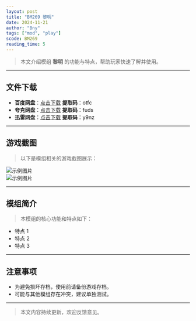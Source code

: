 ```yaml
---
layout: post
title: "BM269 黎明"
date: 2024-11-21
author: "Bny"
tags: ["mod", "play"]
scode: BM269
reading_time: 5
---
```


> 本文介绍模组 **黎明** 的功能与特点，帮助玩家快速了解并使用。

---





## 文件下载
- **百度网盘**：[点击下载](https://pan.baidu.com/s/1TlFzLcxKnhvVQ8gtQyNHfg?pwd=otfc)  **提取码**：otfc  
- **夸克网盘**：[点击下载](https://pan.quark.cn/s/79f9cce8911e?pwd=fuds)  **提取码**：fuds  
- **迅雷网盘**：[点击下载](https://pan.xunlei.com/s/VOCCbRTkiE0cMc1KBLaxyEI-A1?pwd=y9nz)  **提取码**：y9nz  

---

## 游戏截图
> 以下是模组相关的游戏截图展示：

![示例图片](https://example.com/screenshot1.jpg)  
![示例图片](https://example.com/screenshot2.jpg)

---

## 模组简介
> 本模组的核心功能和特点如下：
- 特点 1
- 特点 2
- 特点 3

---

## 注意事项
- 为避免损坏存档，使用前请备份游戏存档。
- 可能与其他模组存在冲突，建议单独测试。

---

> 本文内容持续更新，欢迎反馈意见。
